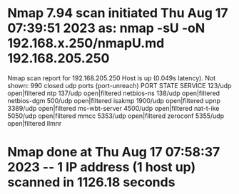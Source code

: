 # Nmap 7.94 scan initiated Thu Aug 17 07:39:51 2023 as: nmap -sU -oN 192.168.x.250/nmapU.md 192.168.205.250
Nmap scan report for 192.168.205.250
Host is up (0.049s latency).
Not shown: 990 closed udp ports (port-unreach)
PORT     STATE         SERVICE
123/udp  open|filtered ntp
137/udp  open|filtered netbios-ns
138/udp  open|filtered netbios-dgm
500/udp  open|filtered isakmp
1900/udp open|filtered upnp
3389/udp open|filtered ms-wbt-server
4500/udp open|filtered nat-t-ike
5050/udp open|filtered mmcc
5353/udp open|filtered zeroconf
5355/udp open|filtered llmnr

# Nmap done at Thu Aug 17 07:58:37 2023 -- 1 IP address (1 host up) scanned in 1126.18 seconds
